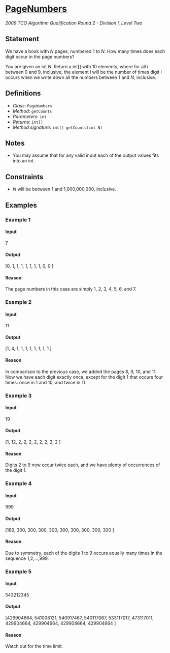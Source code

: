 # [PageNumbers](/tc?module=ProblemDetail&rd=13757&pm=10329)
*2009 TCO Algorithm Qualification Round 2 - Division I, Level Two*

## Statement
We have a book with *N* pages, numbered 1 to *N*.
How many times does each digit occur in the page numbers?

You are given an int *N*. Return a int[] with 10 elements, where for all i between 0 and 9, inclusive, the element i will be the number of times digit i occurs when we write down all the numbers between 1 and *N*, inclusive.

## Definitions
- *Class*: `PageNumbers`
- *Method*: `getCounts`
- *Parameters*: `int`
- *Returns*: `int[]`
- *Method signature*: `int[] getCounts(int N)`

## Notes
- You may assume that for any valid input each of the output values fits into an int.

## Constraints
- *N* will be between 1 and 1,000,000,000, inclusive.

## Examples
### Example 1
#### Input
<c>7</c>
#### Output
<c>[0, 1, 1, 1, 1, 1, 1, 1, 0, 0 ]</c>
#### Reason
The page numbers in this case are simply 1, 2, 3, 4, 5, 6, and 7.

### Example 2
#### Input
<c>11</c>
#### Output
<c>[1, 4, 1, 1, 1, 1, 1, 1, 1, 1 ]</c>
#### Reason
In comparison to the previous case, we added the pages 8, 9, 10, and 11. Now we have each digit exactly once, except for the digit 1 that occurs four times: once in 1 and 10, and twice in 11.

### Example 3
#### Input
<c>19</c>
#### Output
<c>[1, 12, 2, 2, 2, 2, 2, 2, 2, 2 ]</c>
#### Reason
Digits 2 to 9 now occur twice each, and we have plenty of occurrences of the digit 1.

### Example 4
#### Input
<c>999</c>
#### Output
<c>[189, 300, 300, 300, 300, 300, 300, 300, 300, 300 ]</c>
#### Reason
Due to symmetry, each of the digits 1 to 9 occurs equally many times in the sequence 1,2,...,999.

### Example 5
#### Input
<c>543212345</c>
#### Output
<c>[429904664, 541008121, 540917467, 540117067, 533117017, 473117011, 429904664, 429904664, 429904664, 429904664 ]</c>
#### Reason
Watch out for the time limit.


